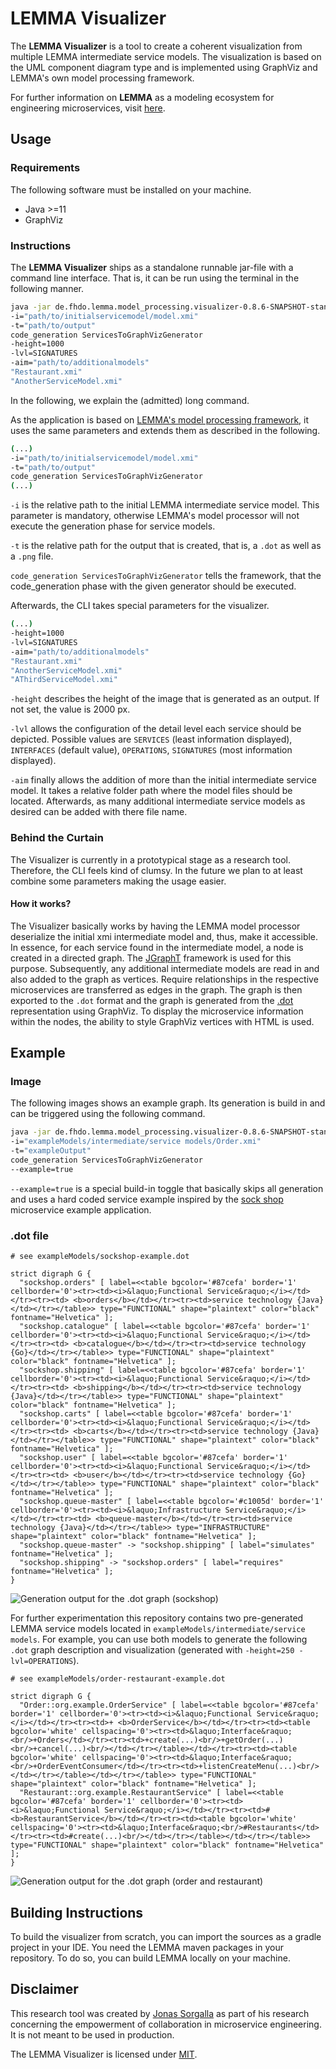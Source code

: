 # LEMMA Visualizer

The **LEMMA Visualizer** is a tool to create a coherent visualization from multiple LEMMA intermediate service models. 
The visualization is based on the UML component diagram type and is 
implemented using GraphViz and LEMMA's own model processing framework. 

For further information on **LEMMA**  as a modeling ecosystem for engineering microservices, 
visit [here](https://github.com/SeelabFhdo/lemma).

## Usage

### Requirements

The following software must be installed on your machine.

- Java >=11
- GraphViz

### Instructions

The **LEMMA Visualizer** ships as a standalone runnable jar-file with a command line interface.
That is, it can be run using the terminal in the following manner.

```bash
java -jar de.fhdo.lemma.model_processing.visualizer-0.8.6-SNAPSHOT-standalone.jar
-i="path/to/initialservicemodel/model.xmi"
-t="path/to/output"
code_generation ServicesToGraphVizGenerator
-height=1000
-lvl=SIGNATURES
-aim="path/to/additionalmodels"
"Restaurant.xmi"
"AnotherServiceModel.xmi"
```

In the following, we explain the (admitted) long command.

As the application is based on [LEMMA's  model processing framework](https://github.com/SeelabFhdo/lemma/tree/main/examples/model-processing), it uses the same parameters and extends them as described in the following.

```bash
(...)
-i="path/to/initialservicemodel/model.xmi"
-t="path/to/output"
code_generation ServicesToGraphVizGenerator
(...)
```

`-i` is the relative path to the initial LEMMA intermediate service model. 
This parameter is mandatory, otherwise LEMMA's model processor will not execute the generation phase for service models.  

`-t` is the relative path for the output that is created, that is, a `.dot`  as well as a `.png` file.

`code_generation ServicesToGraphVizGenerator` tells the framework, that the code_generation phase with the given generator should be executed.

Afterwards, the CLI takes special parameters for the visualizer.

```bash
(...)
-height=1000
-lvl=SIGNATURES
-aim="path/to/additionalmodels"
"Restaurant.xmi"
"AnotherServiceModel.xmi"
"AThirdServiceModel.xmi"
```

`-height` describes the height of the image that is generated as an output. If not set, the value is 2000 px.

`-lvl` allows the configuration of the detail level each service should be depicted. Possible values are
`SERVICES` (least information displayed), `INTERFACES` (default value), `OPERATIONS`, `SIGNATURES` (most information displayed).

`-aim` finally allows the addition of more than the initial intermediate service model. 
It takes a relative folder path where the model files should be located. 
Afterwards, as many additional intermediate service models as desired can be added with there file name.

### Behind the Curtain

The Visualizer is currently in a prototypical stage as a research tool. Therefore, the CLI feels kind of clumsy. 
In the future we plan to at least combine some parameters making the usage easier.

#### How it works?
The Visualizer basically works by having the LEMMA model processor deserialize 
the initial xmi intermediate model and, thus, make it accessible. 
In essence, for each service found in the intermediate model, a node is created in a directed graph. 
The [JGraphT](https://jgrapht.org/) framework is used for this purpose. 
Subsequently, any additional intermediate models are read in and also added to the graph as vertices. 
Require relationships in the respective microservices are transferred as edges in the graph.
The graph is then exported to the `.dot` format and the graph is generated 
from the [.dot](https://graphviz.org/doc/info/lang.html) representation using GraphViz. 
To display the microservice information within the nodes, 
the ability to style GraphViz vertices with HTML is used.

## Example

### Image

The following images shows an example graph. 
Its generation is build in and can be triggered using the following command.

```bash
java -jar de.fhdo.lemma.model_processing.visualizer-0.8.6-SNAPSHOT-standalone.jar
-i="exampleModels/intermediate/service models/Order.xmi"
-t="exampleOutput"
code_generation ServicesToGraphVizGenerator
--example=true
```

`--example=true` is a special build-in toggle that basically skips all generation and uses a
hard coded service example inspired by the [sock shop](https://microservices-demo.github.io/) microservice example application.

### .dot file

```
# see exampleModels/sockshop-example.dot

strict digraph G {
  "sockshop.orders" [ label=<<table bgcolor='#87cefa' border='1' cellborder='0'><tr><td><i>&laquo;Functional Service&raquo;</i></td></tr><tr><td> <b>orders</b></td></tr><tr><td>service technology {Java}</td></tr></table>> type="FUNCTIONAL" shape="plaintext" color="black" fontname="Helvetica" ];
  "sockshop.catalogue" [ label=<<table bgcolor='#87cefa' border='1' cellborder='0'><tr><td><i>&laquo;Functional Service&raquo;</i></td></tr><tr><td> <b>catalogue</b></td></tr><tr><td>service technology {Go}</td></tr></table>> type="FUNCTIONAL" shape="plaintext" color="black" fontname="Helvetica" ];
  "sockshop.shipping" [ label=<<table bgcolor='#87cefa' border='1' cellborder='0'><tr><td><i>&laquo;Functional Service&raquo;</i></td></tr><tr><td> <b>shipping</b></td></tr><tr><td>service technology {Java}</td></tr></table>> type="FUNCTIONAL" shape="plaintext" color="black" fontname="Helvetica" ];
  "sockshop.carts" [ label=<<table bgcolor='#87cefa' border='1' cellborder='0'><tr><td><i>&laquo;Functional Service&raquo;</i></td></tr><tr><td> <b>carts</b></td></tr><tr><td>service technology {Java}</td></tr></table>> type="FUNCTIONAL" shape="plaintext" color="black" fontname="Helvetica" ];
  "sockshop.user" [ label=<<table bgcolor='#87cefa' border='1' cellborder='0'><tr><td><i>&laquo;Functional Service&raquo;</i></td></tr><tr><td> <b>user</b></td></tr><tr><td>service technology {Go}</td></tr></table>> type="FUNCTIONAL" shape="plaintext" color="black" fontname="Helvetica" ];
  "sockshop.queue-master" [ label=<<table bgcolor='#c1005d' border='1' cellborder='0'><tr><td><i>&laquo;Infrastructure Service&raquo;</i></td></tr><tr><td> <b>queue-master</b></td></tr><tr><td>service technology {Java}</td></tr></table>> type="INFRASTRUCTURE" shape="plaintext" color="black" fontname="Helvetica" ];
  "sockshop.queue-master" -> "sockshop.shipping" [ label="simulates" fontname="Helvetica" ];
  "sockshop.shipping" -> "sockshop.orders" [ label="requires" fontname="Helvetica" ];
}
```

![Generation output for the .dot graph (sockshop)](exampleModels/sockshop-example.png)

For further experimentation this repository contains two pre-generated LEMMA service models located in `exampleModels/intermediate/service models`.
For example, you can use both models to generate the following `.dot` graph description and visualization (generated with `-height=250 -lvl=OPERATIONS`).

```
# see exampleModels/order-restaurant-example.dot

strict digraph G {
  "Order::org.example.OrderService" [ label=<<table bgcolor='#87cefa' border='1' cellborder='0'><tr><td><i>&laquo;Functional Service&raquo;</i></td></tr><tr><td>+ <b>OrderService</b></td></tr><tr><td><table bgcolor='white' cellspacing='0'><tr><td>&laquo;Interface&raquo;<br/>+Orders</td></tr><tr><td>+create(...)<br/>+getOrder(...)<br/>+cancel(...)<br/></td></tr></table></td></tr><tr><td><table bgcolor='white' cellspacing='0'><tr><td>&laquo;Interface&raquo;<br/>+OrderEventConsumer</td></tr><tr><td>+listenCreateMenu(...)<br/></td></tr></table></td></tr></table>> type="FUNCTIONAL" shape="plaintext" color="black" fontname="Helvetica" ];
  "Restaurant::org.example.RestaurantService" [ label=<<table bgcolor='#87cefa' border='1' cellborder='0'><tr><td><i>&laquo;Functional Service&raquo;</i></td></tr><tr><td># <b>RestaurantService</b></td></tr><tr><td><table bgcolor='white' cellspacing='0'><tr><td>&laquo;Interface&raquo;<br/>#Restaurants</td></tr><tr><td>#create(...)<br/></td></tr></table></td></tr></table>> type="FUNCTIONAL" shape="plaintext" color="black" fontname="Helvetica" ];
}
```

![Generation output for the .dot graph (order and restaurant)](exampleModels/order-restaurant-example.png)

## Building Instructions
To build the visualizer from scratch, you can import the sources as a gradle project in your IDE.
You need the LEMMA maven packages in your repository. To do so, you can build LEMMA locally on your machine. 


## Disclaimer
This research tool was created by [Jonas Sorgalla](https://github.com/josor001) 
as part of his research concerning the empowerment of collaboration in microservice engineering. 
It is not meant to be used in production.

The LEMMA Visualizer is licensed under [MIT](https://choosealicense.com/licenses/mit/).
